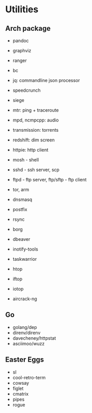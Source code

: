 # Utilities

## Arch package
- pandoc
- graphviz
- ranger
- bc
- jq: commandline json processor
- speedcrunch
- siege
- mtr: ping + traceroute
- mpd, ncmpcpp: audio
- transmission: torrents
- redshift: dim screen
- httpie: http client
- mosh - shell
- sshd - ssh server, scp
- ftpd - ftp server, ftp/sftp - ftp client
- tor, arm
- dnsmasq
- postfix
- rsync
- borg
- dbeaver
- inotify-tools
- taskwarrior

- htop
- iftop
- iotop

- aircrack-ng

## Go
- golang/dep
- direnv/direnv
- davecheney/httpstat
- asciimoo/wuzz

## Easter Eggs
- sl
- cool-retro-term
- cowsay
- figlet
- cmatrix
- pipes
- rogue
